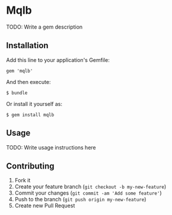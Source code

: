 # Mqlb

TODO: Write a gem description

## Installation

Add this line to your application's Gemfile:

    gem 'mqlb'

And then execute:

    $ bundle

Or install it yourself as:

    $ gem install mqlb

## Usage

TODO: Write usage instructions here

## Contributing

1. Fork it
2. Create your feature branch (`git checkout -b my-new-feature`)
3. Commit your changes (`git commit -am 'Add some feature'`)
4. Push to the branch (`git push origin my-new-feature`)
5. Create new Pull Request
